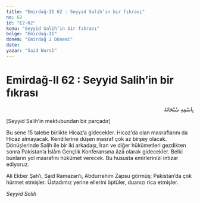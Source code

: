 ```yaml
---
title: "Emirdağ-II 62 : Seyyid Salih’in bir fıkrası"
no: 62
id: "E2-62"
konu: "Seyyid Salih’in bir fıkrası"
bolge: "Emirdağ-II"
donem: "Emirdağ 2 Dönemi"
date: 
yazar: "Said Nursî"
---
```


# Emirdağ-II 62 : Seyyid Salih’in bir fıkrası

<p class="arabic" dir="rtl" title="Meal: “Her türlü noksan sıfatlardan yüce olan Allah’ın adıyla.”">بِاسْمِهِ سُبْحَانَهُ</p>

<p class="takdim">[Seyyid Salih’in mektubundan bir parçadır]</p>

Bu sene 15 talebe birlikte Hicaz’a gidecekler. Hicaz’da olan masraflarını da Hicaz almayacak. Kendilerine düşen masraf çok az birşey olacak. Dönüşlerinde Salih ile bir iki arkadaşı, İran ve diğer hükûmetleri gezdikten sonra Pakistan’a İslâm Gençlik Konferansına âzâ olarak gidecekler. Belki bunların yol masrafını hükümet verecek. Bu hususta emirlerinizi intizar ediyoruz.

Ali Ekber Şah’ı, Said Ramazan’ı, Abdurrahim Zapsu görmüş; Pakistan’da çok hürmet etmişler. Üstadımız yerine ellerini öptüler, duanızı rica etmişler.

*Seyyid Salih*
